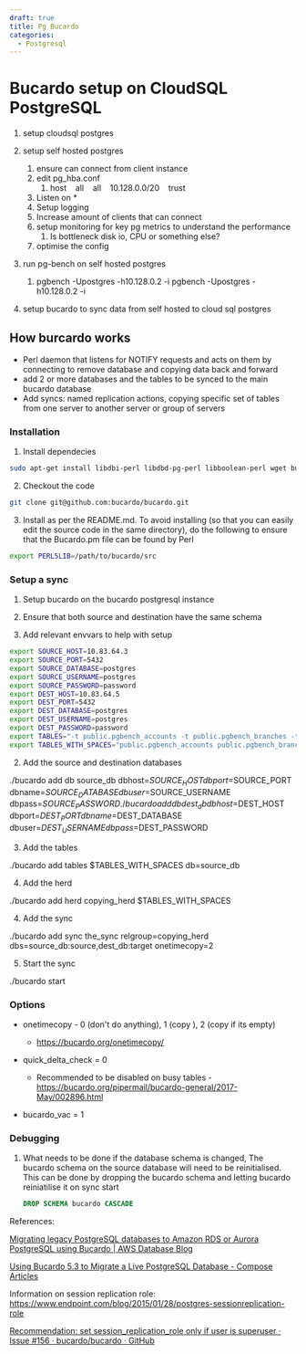 ```yaml
---
draft: true
title: Pg Bucardo
categories:
  - Postgresql
---
```

# Bucardo setup on CloudSQL PostgreSQL

1. setup cloudsql postgres
2. setup self hosted postgres
   1. ensure can connect from client instance 
   2. edit pg_hba.conf
      1. host    all    all    10.128.0.0/20    trust
   3. Listen on *
   4. Setup logging
   5. Increase amount of clients that can connect
   6. setup monitoring for key pg metrics to understand the performance
      1. Is bottleneck disk io, CPU or something else?
   7. optimise the config

3. run pg-bench on self hosted postgres
   1. pgbench -Upostgres -h10.128.0.2 -i
   pgbench -Upostgres -h10.128.0.2 -i

4. setup bucardo to sync data from self hosted to cloud sql postgres

## How burcardo works

- Perl daemon that listens for NOTIFY requests and acts on them by connecting to remove database and copying data back and forward
- add 2 or more databases and the tables to be synced to the main bucardo database 
- Add syncs: named replication actions, copying specific set of tables from one server to another server or group of servers



### Installation

1. Install dependecies

```bash
sudo apt-get install libdbi-perl libdbd-pg-perl libboolean-perl wget build-essential libreadline-dev libz-dev autoconf bison libtool  libproj-dev libgdal-dev libxml2-dev libxml2-utils xsltproc docbook-xsl docbook-mathml libossp-uuid-dev libperl-dev libdbix-safe-perl libencode-locale-perl libcgi-pm-perl
```

2. Checkout the code
```bash
git clone git@github.com:bucardo/bucardo.git
```
3. Install as per the README.md. To avoid installing (so that you can easily edit the source code in the same directory), do the following to ensure that the Bucardo.pm file can be found by Perl
```bash
export PERL5LIB=/path/to/bucardo/src
```
### Setup a sync

1. Setup bucardo on the bucardo postgresql instance

2. Ensure that both source and destination have the same schema

3. Add relevant envvars to help with setup

```bash
export SOURCE_HOST=10.83.64.3
export SOURCE_PORT=5432
export SOURCE_DATABASE=postgres
export SOURCE_USERNAME=postgres
export SOURCE_PASSWORD=password
export DEST_HOST=10.83.64.5
export DEST_PORT=5432
export DEST_DATABASE=postgres
export DEST_USERNAME=postgres
export DEST_PASSWORD=password
export TABLES="-t public.pgbench_accounts -t public.pgbench_branches -t public.pgbench_tellers"
export TABLES_WITH_SPACES="public.pgbench_accounts public.pgbench_branches public.pgbench_tellers"
```

2. Add the source and destination databases

./bucardo add db source_db dbhost=$SOURCE_HOST dbport=$SOURCE_PORT dbname=$SOURCE_DATABASE dbuser=$SOURCE_USERNAME dbpass=$SOURCE_PASSWORD
./bucardo add db dest_db dbhost=$DEST_HOST dbport=$DEST_PORT dbname=$DEST_DATABASE dbuser=$DEST_USERNAME dbpass=$DEST_PASSWORD

3. Add the tables

./bucardo add tables $TABLES_WITH_SPACES db=source_db

4. Add the herd

./bucardo add herd copying_herd $TABLES_WITH_SPACES

4. Add the sync

./bucardo add sync the_sync relgroup=copying_herd dbs=source_db:source,dest_db:target onetimecopy=2

5. Start the sync

./bucardo start

### Options
- onetimecopy - 0 (don't do anything), 1 (copy ), 2 (copy if its empty)
  - https://bucardo.org/onetimecopy/

- quick_delta_check = 0
   - Recommended to be disabled on busy tables - https://bucardo.org/pipermail/bucardo-general/2017-May/002896.html

-  bucardo_vac = 1

### Debugging 

1. What needs to be done if the database schema is changed,
   The bucardo schema on the source database will need to be reinitialised. This can be done by dropping the bucardo schema and letting bucardo reiniatilise it on sync start
   ```sql
   DROP SCHEMA bucardo CASCADE
   ```


References:

[Migrating legacy PostgreSQL databases to Amazon RDS or Aurora PostgreSQL using Bucardo | AWS Database Blog](https://aws.amazon.com/blogs/database/migrating-legacy-postgresql-databases-to-amazon-rds-or-aurora-postgresql-using-bucardo/)

[Using Bucardo 5.3 to Migrate a Live PostgreSQL Database - Compose Articles](https://www.compose.com/articles/using-bucardo-5-3-to-migrate-a-live-postgresql-database/)

Information on session replication role:
https://www.endpoint.com/blog/2015/01/28/postgres-sessionreplication-role

[Recommendation: set session_replication_role only if user is superuser · Issue #156 · bucardo/bucardo · GitHub](https://github.com/bucardo/bucardo/issues/156)
